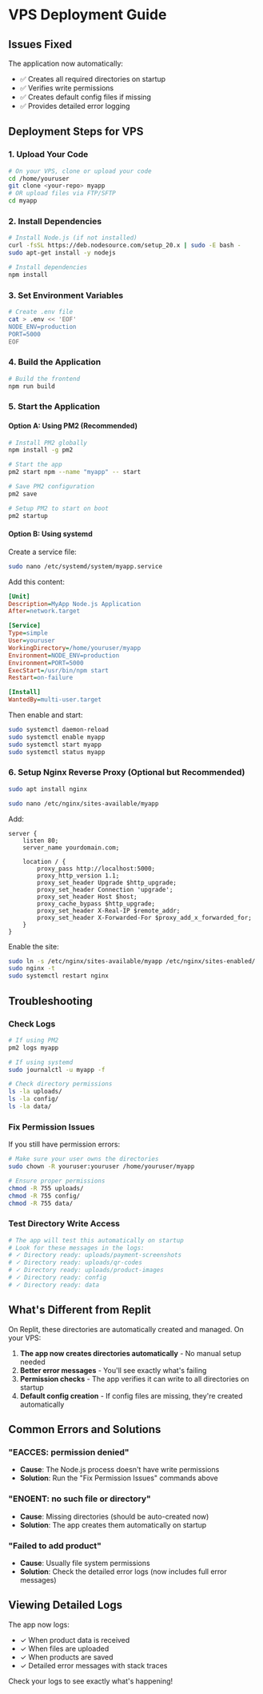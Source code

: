 # VPS Deployment Guide

## Issues Fixed

The application now automatically:
- ✅ Creates all required directories on startup
- ✅ Verifies write permissions
- ✅ Creates default config files if missing
- ✅ Provides detailed error logging

## Deployment Steps for VPS

### 1. Upload Your Code

```bash
# On your VPS, clone or upload your code
cd /home/youruser
git clone <your-repo> myapp
# OR upload files via FTP/SFTP
cd myapp
```

### 2. Install Dependencies

```bash
# Install Node.js (if not installed)
curl -fsSL https://deb.nodesource.com/setup_20.x | sudo -E bash -
sudo apt-get install -y nodejs

# Install dependencies
npm install
```

### 3. Set Environment Variables

```bash
# Create .env file
cat > .env << 'EOF'
NODE_ENV=production
PORT=5000
EOF
```

### 4. Build the Application

```bash
# Build the frontend
npm run build
```

### 5. Start the Application

#### Option A: Using PM2 (Recommended)

```bash
# Install PM2 globally
npm install -g pm2

# Start the app
pm2 start npm --name "myapp" -- start

# Save PM2 configuration
pm2 save

# Setup PM2 to start on boot
pm2 startup
```

#### Option B: Using systemd

Create a service file:

```bash
sudo nano /etc/systemd/system/myapp.service
```

Add this content:

```ini
[Unit]
Description=MyApp Node.js Application
After=network.target

[Service]
Type=simple
User=youruser
WorkingDirectory=/home/youruser/myapp
Environment=NODE_ENV=production
Environment=PORT=5000
ExecStart=/usr/bin/npm start
Restart=on-failure

[Install]
WantedBy=multi-user.target
```

Then enable and start:

```bash
sudo systemctl daemon-reload
sudo systemctl enable myapp
sudo systemctl start myapp
sudo systemctl status myapp
```

### 6. Setup Nginx Reverse Proxy (Optional but Recommended)

```bash
sudo apt install nginx

sudo nano /etc/nginx/sites-available/myapp
```

Add:

```nginx
server {
    listen 80;
    server_name yourdomain.com;

    location / {
        proxy_pass http://localhost:5000;
        proxy_http_version 1.1;
        proxy_set_header Upgrade $http_upgrade;
        proxy_set_header Connection 'upgrade';
        proxy_set_header Host $host;
        proxy_cache_bypass $http_upgrade;
        proxy_set_header X-Real-IP $remote_addr;
        proxy_set_header X-Forwarded-For $proxy_add_x_forwarded_for;
    }
}
```

Enable the site:

```bash
sudo ln -s /etc/nginx/sites-available/myapp /etc/nginx/sites-enabled/
sudo nginx -t
sudo systemctl restart nginx
```

## Troubleshooting

### Check Logs

```bash
# If using PM2
pm2 logs myapp

# If using systemd
sudo journalctl -u myapp -f

# Check directory permissions
ls -la uploads/
ls -la config/
ls -la data/
```

### Fix Permission Issues

If you still have permission errors:

```bash
# Make sure your user owns the directories
sudo chown -R youruser:youruser /home/youruser/myapp

# Ensure proper permissions
chmod -R 755 uploads/
chmod -R 755 config/
chmod -R 755 data/
```

### Test Directory Write Access

```bash
# The app will test this automatically on startup
# Look for these messages in the logs:
# ✓ Directory ready: uploads/payment-screenshots
# ✓ Directory ready: uploads/qr-codes
# ✓ Directory ready: uploads/product-images
# ✓ Directory ready: config
# ✓ Directory ready: data
```

## What's Different from Replit

On Replit, these directories are automatically created and managed. On your VPS:

1. **The app now creates directories automatically** - No manual setup needed
2. **Better error messages** - You'll see exactly what's failing
3. **Permission checks** - The app verifies it can write to all directories on startup
4. **Default config creation** - If config files are missing, they're created automatically

## Common Errors and Solutions

### "EACCES: permission denied"
- **Cause**: The Node.js process doesn't have write permissions
- **Solution**: Run the "Fix Permission Issues" commands above

### "ENOENT: no such file or directory"
- **Cause**: Missing directories (should be auto-created now)
- **Solution**: The app creates them automatically on startup

### "Failed to add product"
- **Cause**: Usually file system permissions
- **Solution**: Check the detailed error logs (now includes full error messages)

## Viewing Detailed Logs

The app now logs:
- ✓ When product data is received
- ✓ When files are uploaded
- ✓ When products are saved
- ✓ Detailed error messages with stack traces

Check your logs to see exactly what's happening!
